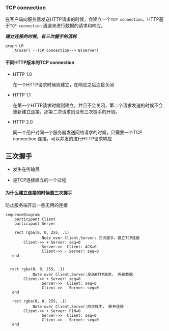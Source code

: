 ### TCP connection

在客户端向服务器发送HTTP请求的时候，会建立一个`TCP connection`，HTTP基于`TCP connection` 通道来进行数据的请求和响应。

***建立连接的时候，有三次握手的消耗***



``` mermaid
graph LR
	A(user) --TCP connection--> B(server) 
```

#### 不同HTTP版本的TCP connection 

- HTTP 1.0

  在一个HTTP请求时候则建立，在响应之后连接关闭

- HTTP 1.1

  在第一个HTTP请求时候则建立，并且不会关闭，第二个请求发送的时候不会重新建立连接，那第二次请求则没有三次握手的开销。

- HTTP 2.0

  同一个用户对同一个服务器发送网络请求的时候，只需要一个TCP connection 连接，可以并发的进行HTTP请求响应



## 三次握手

- 发生在传输层

- 是TCP连接建立的一个过程

  

#### 为什么建立连接的时候要三次握手

防止服务端开启一些无用的连接

```mermaid
sequenceDiagram
	participant Client
	participant Server
	
	rect rgba(0, 0, 255, .1)
				Note over Client,Server: 三次握手，建立TCP连接
        Client->> + Server: seq=0
				Server->>  Client: ACK=0
				Client->> - Server: seq=0
   end
   
   
  rect rgba(0, 0, 255, .1) 
   			Note over Client,Server:发送HTTP请求， 传输数据
        Client->> + Server: seq=0
				Server->>  Client: seq=0
				Client->> - Server: seq=0
   end
   
   rect rgba(0, 0, 255, .1)  
   			Note over Client,Server:四次挥手， 断开连接
        Client->> + Server: FIN=0
				Server->>  Client: seq=0
				Client->> - Server: seq=0
   end
	
```

